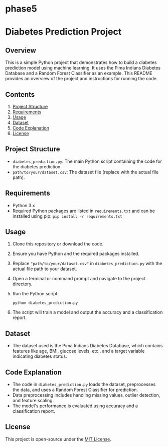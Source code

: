 # phase5

# Diabetes Prediction Project

## Overview
This is a simple Python project that demonstrates how to build a diabetes prediction model using machine learning. It uses the Pima Indians Diabetes Database and a Random Forest Classifier as an example. This README provides an overview of the project and instructions for running the code.

## Contents
1. [Project Structure](#project-structure)
2. [Requirements](#requirements)
3. [Usage](#usage)
4. [Dataset](#dataset)
5. [Code Explanation](#code-explanation)
6. [License](#license)

## Project Structure
- `diabetes_prediction.py`: The main Python script containing the code for the diabetes prediction.
- `path/to/your/dataset.csv`: The dataset file (replace with the actual file path).

## Requirements
- Python 3.x
- Required Python packages are listed in `requirements.txt` and can be installed using pip: `pip install -r requirements.txt`

## Usage
1. Clone this repository or download the code.
2. Ensure you have Python and the required packages installed.
3. Replace `"path/to/your/dataset.csv"` in `diabetes_prediction.py` with the actual file path to your dataset.
4. Open a terminal or command prompt and navigate to the project directory.
5. Run the Python script:

   ```shell
   python diabetes_prediction.py
   ```

6. The script will train a model and output the accuracy and a classification report.

## Dataset
- The dataset used is the Pima Indians Diabetes Database, which contains features like age, BMI, glucose levels, etc., and a target variable indicating diabetes status.

## Code Explanation
- The code in `diabetes_prediction.py` loads the dataset, preprocesses the data, and uses a Random Forest Classifier for prediction.
- Data preprocessing includes handling missing values, outlier detection, and feature scaling.
- The model's performance is evaluated using accuracy and a classification report.

## License
This project is open-source under the [MIT License](LICENSE).

